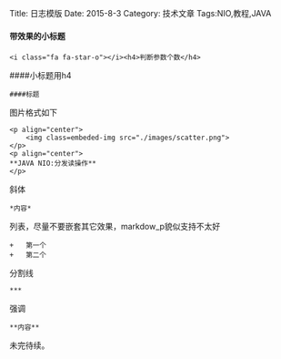 Title: 日志模版
Date: 2015-8-3 
Category: 技术文章
Tags:NIO,教程,JAVA

<i class="fa fa-star-o"></i><h4>带效果的小标题</h4>

	<i class="fa fa-star-o"></i><h4>判断参数个数</h4>
    
####小标题用h4

	####标题

图片格式如下
```
<p align="center">
	<img class=embeded-img src="./images/scatter.png">
</p>
<p align="center">
**JAVA NIO:分发读操作**
</p>
```

斜体

	*内容*

列表，尽量不要嵌套其它效果，markdow_p貌似支持不太好

	+	第一个
	+	第二个

分割线
	
    ***
    
强调 
	
    **内容**
    
未完待续。
